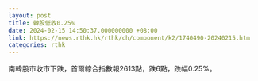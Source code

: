 ```yaml
---
layout: post
title: 韓股低收0.25%
date: 2024-02-15 14:50:37.000000000 +08:00
link: https://news.rthk.hk/rthk/ch/component/k2/1740490-20240215.htm
categories: rthk
---
```


南韓股市收市下跌，首爾綜合指數報2613點，跌6點，跌幅0.25%。
